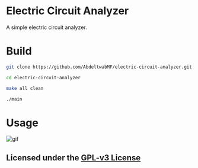 # Electric Circuit Analyzer

A simple electric circuit analyzer.

# Build
```bash
git clone https://github.com/AbdeltwabMF/electric-circuit-analyzer.git

cd electric-circuit-analyzer

make all clean

./main
```


# Usage

![gif](res/ECA.gif)


## Licensed under the [GPL-v3 License](LICENSE)

